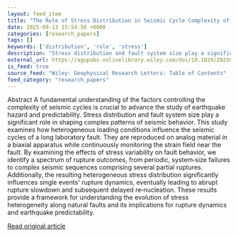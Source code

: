 ```yaml
---
layout: feed_item
title: "The Role of Stress Distribution in Seismic Cycle Complexity of a Long Laboratory Fault"
date: 2025-09-13 15:54:50 +0000
categories: [research_papers]
tags: []
keywords: ['distribution', 'role', 'stress']
description: "Stress distribution and fault system size play a significant role in shaping complex patterns of seismic behavior"
external_url: https://agupubs.onlinelibrary.wiley.com/doi/10.1029/2025GL116440?af=R
is_feed: true
source_feed: "Wiley: Geophysical Research Letters: Table of Contents"
feed_category: "research_papers"
---
```


Abstract A fundamental understanding of the factors controlling the complexity of seismic cycles is crucial to advance the study of earthquake hazard and predictability. Stress distribution and fault system size play a significant role in shaping complex patterns of seismic behavior. This study examines how heterogeneous loading conditions influence the seismic cycles of a long laboratory fault. They are reproduced on analog material in a biaxial apparatus while continuously monitoring the strain field near the fault. By examining the effects of stress variability on fault behavior, we identify a spectrum of rupture outcomes, from periodic, system‐size failures to complex seismic sequences comprising several partial ruptures. Additionally, the resulting heterogeneous stress distribution significantly influences single events' rupture dynamics, eventually leading to abrupt rupture slowdown and subsequent delayed re‐nucleation. These results provide a framework for understanding the evolution of stress heterogeneity along natural faults and its implications for rupture dynamics and earthquake predictability.

[Read original article](https://agupubs.onlinelibrary.wiley.com/doi/10.1029/2025GL116440?af=R)
